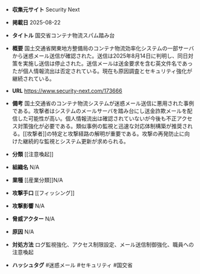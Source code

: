 - **収集元サイト**
Security Next

- **掲載日**
2025-08-22

- **タイトル**
国交省コンテナ物流スパム踏み台

- **概要**
国土交通省関東地方整備局のコンテナ物流効率化システムの一部サーバから迷惑メール送信が確認された。送信は2025年8月14日に判明し、同日対策を実施し送信は停止された。送信メールは送金要求を含む英文件名であったが個人情報流出は否定されている。現在も原因調査とセキュリティ強化が継続されている。

- **URL**
https://www.security-next.com/173666

- **備考**
国土交通省のコンテナ物流システムが迷惑メール送信に悪用された事例である。攻撃者はシステムのメールサーバを踏み台にし送金詐欺メールを配信した可能性が高い。個人情報流出は確認されていないが今後も不正アクセス対策強化が必要である。類似事例の監視と迅速な対応体制構築が推奨される。[[攻撃者]]の特定と攻撃経路の解明が重要である。攻撃の再発防止に向けた継続的な監視とシステム更新が求められる。

- **分類**
[[注意喚起]]

- **組織名**
N/A

- **業種**
[[産業分類]]N/A

- **攻撃手口**
[[フィッシング]]

- **攻撃影響**
N/A

- **脅威アクター**
N/A

- **原因**
N/A

- **対処方法**
ログ監視強化、アクセス制限設定、メール送信制御強化、職員への注意喚起

- **ハッシュタグ**
#迷惑メール #セキュリティ #国交省
